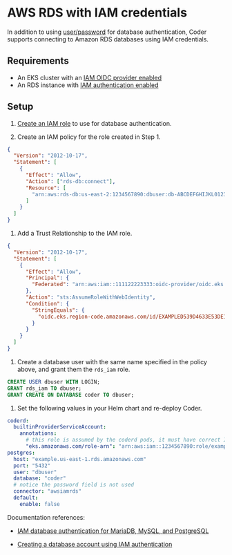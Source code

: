 # AWS RDS with IAM credentials

In addition to using
[user/password](../../setup/installation.md#connect-an-external-database) for
database authentication, Coder supports connecting to Amazon RDS databases using
IAM credentials.

## Requirements

- An EKS cluster with an
  [IAM OIDC provider enabled](https://docs.aws.amazon.com/eks/latest/userguide/enable-iam-roles-for-service-accounts.html)
- An RDS instance with
  [IAM authentication enabled](https://docs.aws.amazon.com/AmazonRDS/latest/UserGuide/UsingWithRDS.IAMDBAuth.Enabling.html)

## Setup

1. [Create an IAM role](https://docs.aws.amazon.com/IAM/latest/UserGuide/id_roles_create.html)
   to use for database authentication.

1. Create an IAM policy for the role created in Step 1.

```json
{
  "Version": "2012-10-17",
  "Statement": [
    {
      "Effect": "Allow",
      "Action": ["rds-db:connect"],
      "Resource": [
        "arn:aws:rds-db:us-east-2:1234567890:dbuser:db-ABCDEFGHIJKL01234/db_user"
      ]
    }
  ]
}
```

1. Add a Trust Relationship to the IAM role.

```json
{
  "Version": "2012-10-17",
  "Statement": [
    {
      "Effect": "Allow",
      "Principal": {
        "Federated": "arn:aws:iam::111122223333:oidc-provider/oidc.eks.region-code.amazonaws.com/id/EXAMPLED539D4633E53DE1B71EXAMPLE"
      },
      "Action": "sts:AssumeRoleWithWebIdentity",
      "Condition": {
        "StringEquals": {
          "oidc.eks.region-code.amazonaws.com/id/EXAMPLED539D4633E53DE1B71EXAMPLE:sub": "system:serviceaccount:<cluster>:<namespace>"
        }
      }
    }
  ]
}
```

1. Create a database user with the same name specified in the policy above, and
   grant them the `rds_iam` role.

```sql
CREATE USER dbuser WITH LOGIN;
GRANT rds_iam TO dbuser;
GRANT CREATE ON DATABASE coder TO dbuser;
```

1. Set the following values in your Helm chart and re-deploy Coder.

```yaml
coderd:
  builtinProviderServiceAccount:
    annotations:
      # this role is assumed by the coderd pods, it must have correct IAM policy to connect to RDS
      "eks.amazonaws.com/role-arn": "arn:aws:iam::1234567890:role/example"
postgres:
  host: "example.us-east-1.rds.amazonaws.com"
  port: "5432"
  user: "dbuser"
  database: "coder"
  # notice the password field is not used
  connector: "awsiamrds"
  default:
    enable: false
```

Documentation references:

- [IAM database authentication for MariaDB, MySQL, and PostgreSQL](https://docs.aws.amazon.com/AmazonRDS/latest/UserGuide/UsingWithRDS.IAMDBAuth.html)

- [Creating a database account using IAM authentication](https://docs.aws.amazon.com/AmazonRDS/latest/UserGuide/UsingWithRDS.IAMDBAuth.DBAccounts.html#UsingWithRDS.IAMDBAuth.DBAccounts.PostgreSQL)
